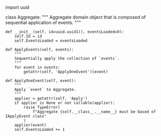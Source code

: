 import uuid


class Aggregate:
    """
    Aggregate domain object that is composed of sequential application of events.
    """

    def __init__(self, id=uuid.uuid1(), eventsLoaded=0):
        self.Id = id
        self.EventsLoaded = eventsLoaded

    def ApplyEvents(self, events):
        """
        Sequentially apply the collection of `events`.
        """
        for event in events:
            getattr(self, 'ApplyOneEvent')(event)

    def ApplyOneEvent(self, event):
        """
        Apply `event` to Aggregate.
        """
        applier = getattr(self, 'Apply')
        if applier is None or not callable(applier):
            raise TypeError(
                f"Aggregate {self.__class__.__name__} must be based of IApplyEvent class"
            )
        applier(event)
        self.EventsLoaded += 1
